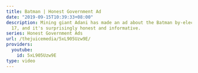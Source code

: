 ```yaml
---
title: Batman | Honest Government Ad
date: "2019-09-15T10:39:33+08:00"
description: Mining giant Adani has made an ad about the Batman by-election on March
  17, and it's surprisingly honest and informative.
series: Honest Government Ads
url: /thejuicemedia/5xL905Uzw9E/
providers:
  youtube:
    id: 5xL905Uzw9E
type: video
---
```

